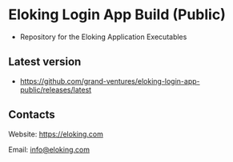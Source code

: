 # Eloking Login App Build (Public)

- Repository for the Eloking Application Executables

## Latest version

- https://github.com/grand-ventures/eloking-login-app-public/releases/latest

## Contacts

Website: https://eloking.com

Email: info@eloking.com

